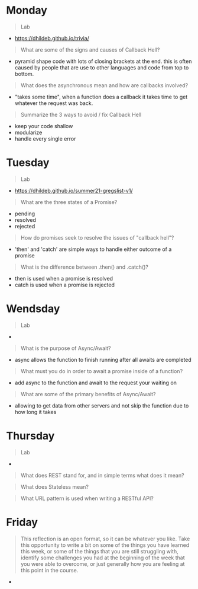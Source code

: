 # Monday
>Lab
- https://dhildeb.github.io/trivia/

>What are some of the signs and causes of Callback Hell?
- pyramid shape code with lots of closing brackets at the end. this is often caused by people that are use to other languages and code from top to bottom.

>What does the asynchronous mean and how are callbacks involved?
- "takes some time", when a function does a callback it takes time to get whatever the request was back.

>Summarize the 3 ways to avoid / fix Callback Hell
- keep your code shallow
- modularize
- handle every single error


# Tuesday
>Lab
- https://dhildeb.github.io/summer21-gregslist-v1/

>What are the three states of a Promise?
- pending
- resolved
- rejected

>How do promises seek to resolve the issues of "callback hell"?
- 'then' and 'catch' are simple ways to handle either outcome of a promise

>What is the difference between .then() and .catch()?
- then is used when a promise is resolved
- catch is used when a promise is rejected

# Wendsday
>Lab
- 

>What is the purpose of Async/Await?
- async allows the function to finish running after all awaits are completed

>What must you do in order to await a promise inside of a function?
- add async to the function and await to the request your waiting on

>What are some of the primary benefits of Async/Await?
- allowing to get data from other servers and not skip the function due to how long it takes

# Thursday
>Lab
- 

>What does REST stand for, and in simple terms what does it mean?

>What does Stateless mean?

>What URL pattern is used when writing a RESTful API?

# Friday
>This reflection is an open format, so it can be whatever you like. Take this opportunity to write a bit on some of the things you have learned this week, or some of the things that you are still struggling with, identify some challenges you had at the beginning of the week that you were able to overcome, or just generally how you are feeling at this point in the course.
- 